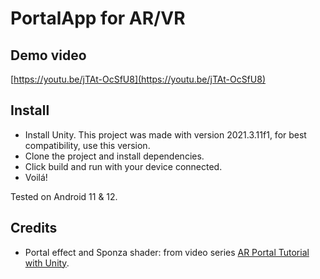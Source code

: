 # PortalApp for AR/VR

## Demo video
[https://youtu.be/jTAt-OcSfU8](https://youtu.be/jTAt-OcSfU8)

## Install
- Install Unity. This project was made with version 2021.3.11f1, for best compatibility, use this version.
- Clone the project and install dependencies.
- Click build and run with your device connected.
- Voilá!

Tested on Android 11 & 12.

## Credits
-  Portal effect and Sponza shader: from video series [AR Portal Tutorial with Unity](https://www.youtube.com/watch?v=g78hQB8UKEM).
